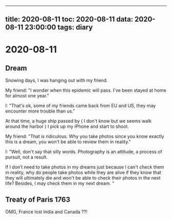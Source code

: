 
---
title: 2020-08-11
toc: 2020-08-11
data: 2020-08-11 23:00:00
tags: diary
---


# 2020-08-11

## Dream

Snowing days, I was hanging out with my friend.

My friend: "I wonder when this epidemic will pass. I've been stayed at home for almost one year."

I: "That's ok, some of my friends came back from EU and US, they may encounter more trouble than us."

At that time, a huge ship passed by ( I don't know but we seems walk around the harbor ) I pick up my iPhone and start to shoot.

My friend: "That is ridiculous. Why you take photos since you know exactly this is a dream, you won't be able to review them in reality."

I: "Well, don't say that silly words. Photography is an attitude, a process of pursuit, not a result. 

If I don’t need to take photos in my dreams just because I can't check them in reality, why do people take photos while they are alive if they know that they will ultimately die and won't be able to check their photos in the next life? Besides,  I may check them in my next dream. "

## Treaty of Paris 1763

OMG, France lost India and Canada ??!

